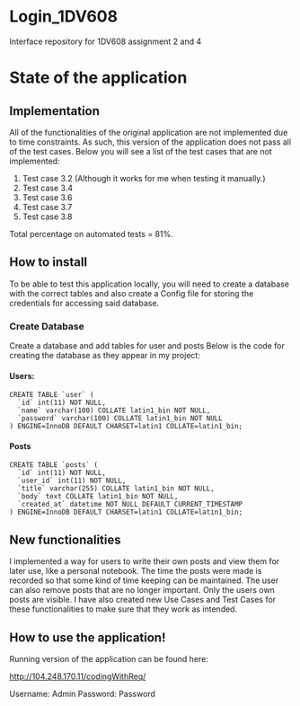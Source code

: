# Login_1DV608
Interface repository for 1DV608 assignment 2 and 4

# State of the application
## Implementation
All of the functionalities of the original application are not implemented due to time constraints.
As such, this version of the application does not pass all of the test cases.
Below you will see a list of the test cases that are not implemented:
1. Test case 3.2 (Although it works for me when testing it manually.)
2. Test case 3.4
4. Test case 3.6
5. Test case 3.7
6. Test case 3.8

Total percentage on automated tests = 81%.

## How to install

To be able to test this application locally, you will need to create a database with the correct tables and also create a Config file for storing the credentials for accessing said database.

### Create Database
Create a database and add tables for user and posts
Below is the code for creating the database as they appear in my project:

#### Users:

~~~~
CREATE TABLE `user` (
  `id` int(11) NOT NULL,
  `name` varchar(100) COLLATE latin1_bin NOT NULL,
  `password` varchar(100) COLLATE latin1_bin NOT NULL
) ENGINE=InnoDB DEFAULT CHARSET=latin1 COLLATE=latin1_bin;
  ~~~~ 


#### Posts
~~~~
CREATE TABLE `posts` (
  `id` int(11) NOT NULL,
  `user_id` int(11) NOT NULL,
  `title` varchar(255) COLLATE latin1_bin NOT NULL,
  `body` text COLLATE latin1_bin NOT NULL,
  `created_at` datetime NOT NULL DEFAULT CURRENT_TIMESTAMP
) ENGINE=InnoDB DEFAULT CHARSET=latin1 COLLATE=latin1_bin;
~~~~


## New functionalities
I implemented a way for users to write their own posts and view them for later use, like a personal notebook. The time the posts were made is recorded so that some kind of time keeping can be maintained. The user can also remove posts that are no longer important. Only the users own posts are visible. I have also created new Use Cases and Test Cases for these functionalities to make sure that they work as intended.

## How to use the application!

Running version of the application can be found here: 

http://104.248.170.11/codingWithReq/

Username: Admin
Password: Password





